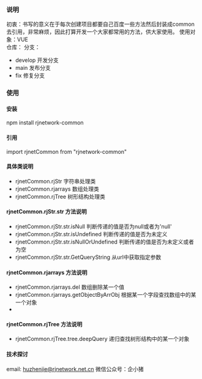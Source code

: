 


### 说明
初衷：书写的意义在于每次创建项目都要自己百度一些方法然后封装成common去引用，非常麻烦，因此打算开发一个大家都常用的方法，供大家使用。
使用对象：VUE  
仓库： [](https://github.com/huzhenjie-rjnetwork-net-cn/rjnetwork-common-js.git)
分支：
+ develop  开发分支
+ main   发布分支
+ fix      修复分支


### 使用
#### 安装
npm install rjnetwork-common
#### 引用
import rjnetCommon from "rjnetwork-common"

#### 具体类说明
 + rjnetCommon.rjStr   字符串处理类
 + rjnetCommon.rjarrays  数组处理类
 + rjnetCommon.rjTree    树形结构处理类
#### rjnetCommon.rjStr.str 方法说明
 + rjnetCommon.rjStr.str.isNull 判断传递的值是否为null或者为'null'
 + rjnetCommon.rjStr.str.isUndefined 判断传递的值是否为未定义
 + rjnetCommon.rjStr.str.isNullOrUndefined 判断传递的值是否为未定义或者为空
 + rjnetCommon.rjStr.str.GetQueryString 从url中获取指定参数
####  rjnetCommon.rjarrays 方法说明
 + rjnetCommon.rjarrays.del  数组删除某一个值
 + rjnetCommon.rjarrays.getObjectByArrObj 根据某一个字段查找数组中的某一个对象
 + 
####  rjnetCommon.rjTree   方法说明
 +  rjnetCommon.rjTree.tree.deepQuery  递归查找树形结构中的某一个对象
  
#### 技术探讨
 email: huzhenjie@rjnetwork.net.cn
 微信公众号：企小猪
 
 
 
 
 
 
 
 
 

